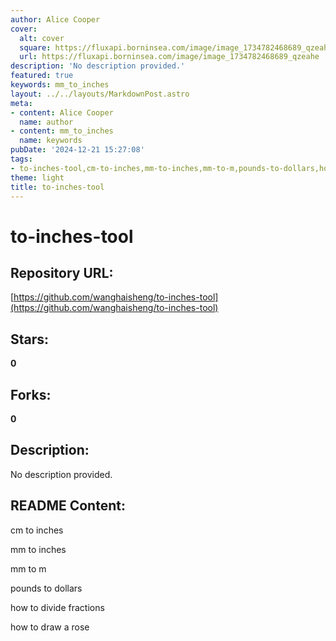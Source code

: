 ```yaml
---
author: Alice Cooper
cover:
  alt: cover
  square: https://fluxapi.borninsea.com/image/image_1734782468689_qzeahe
  url: https://fluxapi.borninsea.com/image/image_1734782468689_qzeahe
description: 'No description provided.'
featured: true
keywords: mm_to_inches
layout: ../../layouts/MarkdownPost.astro
meta:
- content: Alice Cooper
  name: author
- content: mm_to_inches
  name: keywords
pubDate: '2024-12-21 15:27:08'
tags:
- to-inches-tool,cm-to-inches,mm-to-inches,mm-to-m,pounds-to-dollars,how-to-divide-fractions,how-to-draw-a-rose
theme: light
title: to-inches-tool
---
```


# to-inches-tool

## Repository URL: 
[https://github.com/wanghaisheng/to-inches-tool](https://github.com/wanghaisheng/to-inches-tool)

## Stars: 
**0**

## Forks: 
**0**

## Description: 
No description provided.

## README Content: 
cm to inches

mm to inches

mm to m

pounds to dollars


how to divide fractions

how to draw a rose

